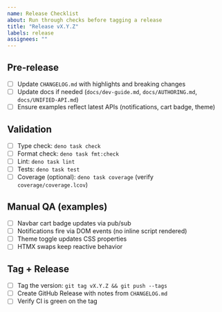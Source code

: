 ```yaml
---
name: Release Checklist
about: Run through checks before tagging a release
title: "Release vX.Y.Z"
labels: release
assignees: ""
---
```


## Pre‑release

- [ ] Update `CHANGELOG.md` with highlights and breaking changes
- [ ] Update docs if needed (`docs/dev-guide.md`, `docs/AUTHORING.md`,
      `docs/UNIFIED-API.md`)
- [ ] Ensure examples reflect latest APIs (notifications, cart badge, theme)

## Validation

- [ ] Type check: `deno task check`
- [ ] Format check: `deno task fmt:check`
- [ ] Lint: `deno task lint`
- [ ] Tests: `deno task test`
- [ ] Coverage (optional): `deno task coverage` (verify
      `coverage/coverage.lcov`)

## Manual QA (examples)

- [ ] Navbar cart badge updates via pub/sub
- [ ] Notifications fire via DOM events (no inline script rendered)
- [ ] Theme toggle updates CSS properties
- [ ] HTMX swaps keep reactive behavior

## Tag + Release

- [ ] Tag the version: `git tag vX.Y.Z && git push --tags`
- [ ] Create GitHub Release with notes from `CHANGELOG.md`
- [ ] Verify CI is green on the tag
